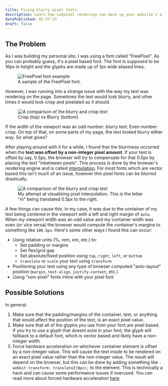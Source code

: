 ```yaml
---
title: Fixing blurry pixel fonts
description: Learn how subpixel rendering can mess up your website's pixel font and how you can fix it!
datePublished: 02-27-23
draft: false
---
```


## The Problem

As I was building my personal site, I was using a font called "FreePixel". As you can probably guess, it's a pixel based font. The font is supposed to be 16px in height and the glyphs are made up of 1px wide aliased lines.

<figure>
<img src="/images/posts/fixing-blurry-pixel-fonts/FreePixel_example.webp" alt="FreePixel font example" style="aspect-ratio: 417 / 99" />
<figcaption>A sample of the FreePixel font.</figcaption>
</figure>

However, I was running into a strange issue with the way my text was rendering on the page. Sometimes the text would look blurry, and other times it would look crisp and pixelated as it should. 

<figure>
<img src="/images/posts/fixing-blurry-pixel-fonts/blurry_crisp_comparison.webp" alt="A comparison of the blurry and crisp text" />
<figcaption>Crisp (top) vs Blurry (bottom)</figcaption>
</figure>

If the width of the viewport was an odd number: blurry text. Even number: crisp. On top of that, on some parts of my page, the text looked blurry either way. So what gives?

After playing around with it for a while, I found that the blurriness occurred when the **text was offset by a non-integer pixel amount**. If your text is offset by say, 0.5px, the browser will try to compensate for that 0.5px by placing the text "inbetween pixels". This process is done by the browser's rendering engine and is called [interpolation](https://www.cambridgeincolour.com/tutorials/image-interpolation.htm). For most fonts which are vector based this isn't much of an issue, however thin pixel fonts can be blurred drastically.

<figure>
<img src="/images/posts/fixing-blurry-pixel-fonts/interpolation_small.webp" alt="A comparison of the blurry and crisp text" />
<figcaption>My attempt at visualizing pixel interpolation. This is the letter "m" being translated 0.5px to the right.</figcaption>
</figure>

A few things can cause this. In my case, it was due to the container of my text being centered in the viewport with a left and right margin of `auto`. When my viewport width was an odd value and my container width was even (or vice versa) the browser would compute the container's margins to something like `100.5px`. Here's some other ways I found this can occur:

- Using relative units (%, rem, em, etc.) to:
    - Set padding or margins
    - Set flex/grid gap
    - Set absolute/fixed position using `top`, `right`, `left`, or `bottom`
    - `translate` or `scale` your text using `transform`
- Positioning your text using any type of browser computed "auto-layout" position (`margin`, `text-align`, `justify-content`, etc.)
- Using "non-pixel" fonts inline with your pixel font

## Possible Solutions

In general:
1. Make sure that the padding/margins of the container, text, or anything that would affect the position of the text, is an exact pixel value.
2. Make sure that all of the glyphs you use from your font are pixel based. If you try to use a glyph that doesnt exist in your font, the glyph will fallback to a default font, which is vector based and likely have a non-integer width.
3. Force hardware acceleration on whichever container element is offset by a non-integer value. This will cause the text inside to be rendered on an exact pixel value rather than the non-integer value. The result will depend on the browser, but this can be done by adding something like `-webkit-transform: translateZ(0px);` to the element. This is technically a hack and can cause some performance issues if overused. You can read more about forced hardware acceleration [here](https://www.smashingmagazine.com/2016/12/gpu-animation-doing-it-right/).
